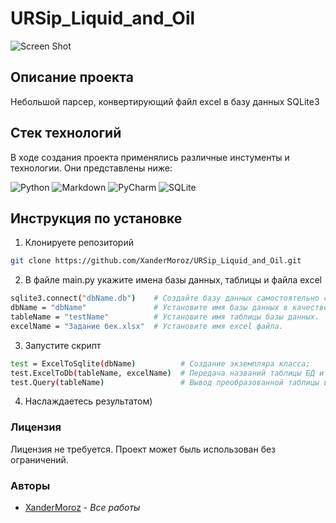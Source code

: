 # URSip_Liquid_and_Oil


![Screen Shot](Demo.gif)

## Описание проекта

Небольшой парсер, конвертирующий файл excel в базу данных SQLite3

## Стек технологий 

В ходе создания проекта применялись различные инстументы и технологии. Они представлены ниже:

![Python](https://img.shields.io/badge/python-3670A0?style=for-the-badge&logo=python&logoColor=ffdd54)
![Markdown](https://img.shields.io/badge/markdown-%23000000.svg?style=for-the-badge&logo=markdown&logoColor=white)
![PyCharm](https://img.shields.io/badge/pycharm-143?style=for-the-badge&logo=pycharm&logoColor=black&color=black&labelColor=green)
![SQLite](https://img.shields.io/badge/sqlite-%2307405e.svg?style=for-the-badge&logo=sqlite&logoColor=white)

## Инструкция по установке 

1. Клонируете репозиторий

```sh
git clone https://github.com/XanderMoroz/URSip_Liquid_and_Oil.git
```
2. В файле main.py укажите имена базы данных, таблицы и файла excel
```sh
sqlite3.connect("dbName.db")    # Создайте базу данных самостоятельно с помощью sqlite3.
dbName = "dbName"               # Установите имя базы данных в качестве переменной функции.
tableName = "testName"          # Установите имя таблицы базы данных.
excelName = "Задание бек.xlsx"  # Установите имя excel файла.
```
3. Запустите скрипт
```sh
test = ExcelToSqlite(dbName)          # Создание экземпляра класса;
test.ExcelToDb(tableName, excelName)  # Передача названий таблицы БД и файла Excel;
test.Query(tableName)                 # Вывод преобразованной таблицы в консоль.
```
4. Наслаждаетесь результатом)

### Лицензия

Лицензия не требуется. Проект может быль использован без ограничений. 

### Авторы

* [XanderMoroz](https://https://github.com/XanderMoroz/) - *Все работы*
